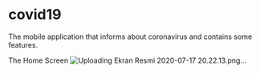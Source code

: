 # covid19
The mobile application that informs about coronavirus and contains some features.

The Home Screen
![Uploading Ekran Resmi 2020-07-17 20.22.13.png…]()
